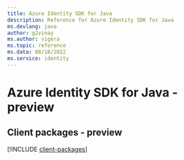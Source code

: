 ```yaml
---
title: Azure Identity SDK for Java
description: Reference for Azure Identity SDK for Java
ms.devlang: java
author: g2vinay
ms.author: vigera
ms.topic: reference
ms.data: 08/18/2022
ms.service: identity
---
```

# Azure Identity SDK for Java - preview

## Client packages - preview
[!INCLUDE [client-packages](identity-client-index.md)]
